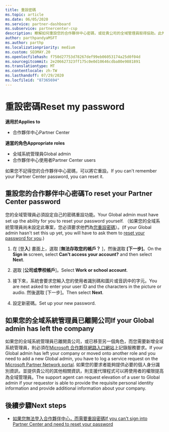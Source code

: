 ```yaml
---
title: 重設密碼
ms.topic: article
ms.date: 06/05/2020
ms.service: partner-dashboard
ms.subservice: partnercenter-csp
description: 瞭解如何重設您的合作夥伴中心密碼，或從貴公司的全域管理員取得協助。此外，請瞭解如何新增合作夥伴中心的全域管理員。
author: parthpandyaMSFT
ms.author: parthp
ms.localizationpriority: medium
ms.custom: SEOMAY.20
ms.openlocfilehash: f750d27753d78267def99eb06053174a25d0f04d
ms.sourcegitcommit: 2e206627323ff175c0e0d10646cdba80e9881891
ms.translationtype: MT
ms.contentlocale: zh-TW
ms.lasthandoff: 07/29/2020
ms.locfileid: "87365694"
---
```

# <a name="reset-my-password"></a><span data-ttu-id="01d0d-103">重設密碼</span><span class="sxs-lookup"><span data-stu-id="01d0d-103">Reset my password</span></span>

<span data-ttu-id="01d0d-104">**適用於**</span><span class="sxs-lookup"><span data-stu-id="01d0d-104">**Applies to**</span></span>

- <span data-ttu-id="01d0d-105">合作夥伴中心</span><span class="sxs-lookup"><span data-stu-id="01d0d-105">Partner Center</span></span>
 
<span data-ttu-id="01d0d-106">**適當的角色**</span><span class="sxs-lookup"><span data-stu-id="01d0d-106">**Appropriate roles**</span></span>

- <span data-ttu-id="01d0d-107">全域系統管理員</span><span class="sxs-lookup"><span data-stu-id="01d0d-107">Global admin</span></span>
- <span data-ttu-id="01d0d-108">合作夥伴中心使用者</span><span class="sxs-lookup"><span data-stu-id="01d0d-108">Partner Center users</span></span>


<span data-ttu-id="01d0d-109">如果您不記得您的合作夥伴中心密碼，可以將它重設。</span><span class="sxs-lookup"><span data-stu-id="01d0d-109">If you can't remember your Partner Center password, you can reset it.</span></span>

## <a name="to-reset-your-partner-center-password"></a><span data-ttu-id="01d0d-110">重設您的合作夥伴中心密碼</span><span class="sxs-lookup"><span data-stu-id="01d0d-110">To reset your Partner Center password</span></span>

<span data-ttu-id="01d0d-111">您的全域管理員必須設定自己的密碼重設功能。</span><span class="sxs-lookup"><span data-stu-id="01d0d-111">Your Global admin must have set up the ability for you to reset your password yourself.</span></span> <span data-ttu-id="01d0d-112">（如果您的全域系統管理員尚未設定此專案，您必須要求他們為[您重設密碼](reset-a-user-password.md)）。</span><span class="sxs-lookup"><span data-stu-id="01d0d-112">(If your Global admin hasn't set this up yet, you will have to ask them to [reset your password for you](reset-a-user-password.md).)</span></span>

1. <span data-ttu-id="01d0d-113">在 [登**入**] 畫面上，選取 [**無法存取您的帳戶？** ]，然後選取 **[下一步]**。</span><span class="sxs-lookup"><span data-stu-id="01d0d-113">On the **Sign in** screen, select **Can't access your account?** and then select **Next**.</span></span>

2. <span data-ttu-id="01d0d-114">選取 [**公司或學校帳戶**]。</span><span class="sxs-lookup"><span data-stu-id="01d0d-114">Select **Work or school account**.</span></span>

3. <span data-ttu-id="01d0d-115">接下來，系統會要求您輸入您的使用者識別碼和圖片或音訊中的字元。</span><span class="sxs-lookup"><span data-stu-id="01d0d-115">You are next asked to enter your user ID and the characters in the picture or audio.</span></span> <span data-ttu-id="01d0d-116">然後選取 [下一步]。</span><span class="sxs-lookup"><span data-stu-id="01d0d-116">Then select **Next**.</span></span>

4. <span data-ttu-id="01d0d-117">設定新密碼。</span><span class="sxs-lookup"><span data-stu-id="01d0d-117">Set up your new password.</span></span>

## <a name="if-your-global-admin-has-left-the-company"></a><span data-ttu-id="01d0d-118">如果您的全域系統管理員已離開公司</span><span class="sxs-lookup"><span data-stu-id="01d0d-118">If your Global admin has left the company</span></span>

<span data-ttu-id="01d0d-119">如果您的全域系統管理員已離開貴公司，或已移至另一個角色，而您需要新增全域系統管理員，則必須在[Microsoft 合作夥伴網路入口網站](https://partner.microsoft.com/commercial#/)上記錄服務要求。</span><span class="sxs-lookup"><span data-stu-id="01d0d-119">If your Global admin has left your company or moved onto another role and you need to add a new Global admin, you have to log a service request on the [Microsoft Partner Network portal](https://partner.microsoft.com/commercial#/).</span></span> <span data-ttu-id="01d0d-120">如果您的要求者能夠提供必要的個人身分識別資訊，並提供貴公司的其他相關資訊，則支援代理程式可以將使用者的權限提高為全域管理員。</span><span class="sxs-lookup"><span data-stu-id="01d0d-120">The support agent can request elevation of a user to Global admin if your requestor is able to provide the requisite personal identity information and provide additional information about your company.</span></span>

## <a name="next-steps"></a><span data-ttu-id="01d0d-121">後續步驟</span><span class="sxs-lookup"><span data-stu-id="01d0d-121">Next steps</span></span>

- [<span data-ttu-id="01d0d-122">如果您無法登入合作夥伴中心，而需要重設密碼</span><span class="sxs-lookup"><span data-stu-id="01d0d-122">If you can't sign into Partner Center and need to reset your password</span></span>](unable-to-sign-in.md)
